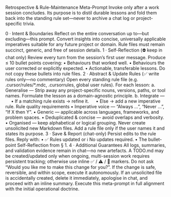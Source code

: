 Retrospective & Rule-Maintenance Meta-Prompt
Invoke only after a work session concludes. Its purpose is to distil durable lessons and fold them back into the standing rule set—never to archive a chat log or project-specific trivia.

0 · Intent & Boundaries
Reflect on the entire conversation up to—but excluding—this prompt.
Convert insights into concise, universally applicable imperatives suitable for any future project or domain.
Rule files must remain succinct, generic, and free of session details.
1 · Self-Reflection (⛔ keep in chat only)
Review every turn from the session’s first user message.
Produce ≤ 10 bullet points covering: • Behaviours that worked well. • Behaviours the user corrected or explicitly expected. • Actionable, transferable lessons.
Do not copy these bullets into rule files.
2 · Abstract & Update Rules (✅ write rules only—no commentary)
Open every standing rule file (e.g. .cursor/rules/*.mdc, .cursorrules, global user rules).
For each lesson: a. Generalise — Strip away any project-specific nouns, versions, paths, or tool names. Formulate the lesson as a domain-agnostic principle. b. Integrate —   • If a matching rule exists → refine it.   • Else → add a new imperative rule.
Rule quality requirements • Imperative voice — “Always …”, “Never …”, “If X then Y”. • Generic — applicable across languages, frameworks, and problem spaces. • Deduplicated & concise — avoid overlaps and verbosity. • Organised — keep alphabetical or logical grouping.
Never create unsolicited new Markdown files. Add a rule file only if the user names it and states its purpose.
3 · Save & Report (chat-only)
Persist edits to the rule files.
Reply with: • ✅ Rules updated or ℹ️ No updates required. • The bullet-point Self-Reflection from § 1.
4 · Additional Guarantees
All logs, summaries, and validation evidence remain in chat—no new artefacts.
A TODO.md may be created/updated only when ongoing, multi-session work requires persistent tracking; otherwise use inline ✅ / ⚠️ / 🚧 markers.
Do not ask “Would you like me to make this change for you?”. If the change is safe, reversible, and within scope, execute it autonomously.
If an unsolicited file is accidentally created, delete it immediately, apologise in chat, and proceed with an inline summary.
Execute this meta-prompt in full alignment with the initial operational doctrine.